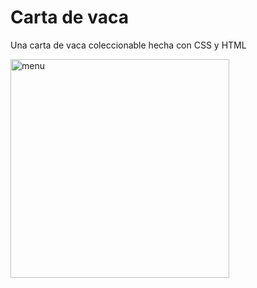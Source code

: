 # Carta de vaca
<p>Una carta de vaca coleccionable hecha con CSS y HTML</p>
<img src="http://drive.google.com/uc?export=view&id=1ih4Ir1hTeKW-SJnK8nFLfUpW7gcX3ELH" alt="menu" width="350px">

